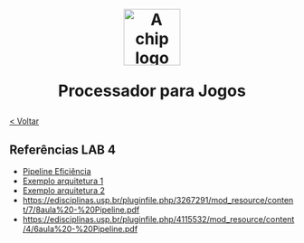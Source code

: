 <h1 id="inicio" align="center">
  <br>
  <img src="../assets/chip.png" alt="A chip logo" height="100">
  <br>

Processador para Jogos

</h1>

[< Voltar](../README.md)

## Referências LAB 4

- [Pipeline Eficiência](https://www.youtube.com/watch?v=q4fwx3h3mdg&t=520s)
- [Exemplo arquitetura 1](https://www.fpga4student.com/2017/04/verilog-code-for-16-bit-risc-processor.html)
- [Exemplo arquitetura 2](https://www.alrj.org/astorisc-architecture-overview-pipeline.html)
- https://edisciplinas.usp.br/pluginfile.php/3267291/mod_resource/content/7/8aula%20-%20Pipeline.pdf
- https://edisciplinas.usp.br/pluginfile.php/4115532/mod_resource/content/4/6aula%20-%20Pipeline.pdf
